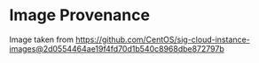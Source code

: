 # Image Provenance

Image taken from https://github.com/CentOS/sig-cloud-instance-images@2d0554464ae19f4fd70d1b540c8968dbe872797b
